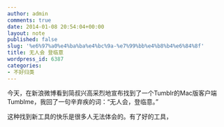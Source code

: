 ```yaml
---
author: admin
comments: true
date: 2014-01-08 20:54:04+00:00
layout: note
published: false
slug: '%e6%97%a0%e4%ba%ba%e4%bc%9a-%e7%99%bb%e4%b8%b4%e6%84%8f'
title: 无人会 登临意
wordpress_id: 6387
categories:
- 不好归类
---
```


今天，在新浪微博看到简叔兴高采烈地宣布找到了一个Tumblr的Mac版客户端Tumblme，我回了一句辛弃疾的词：“无人会，登临意。”

这种找到新工具的快乐是很多人无法体会的。有了好的工具，
